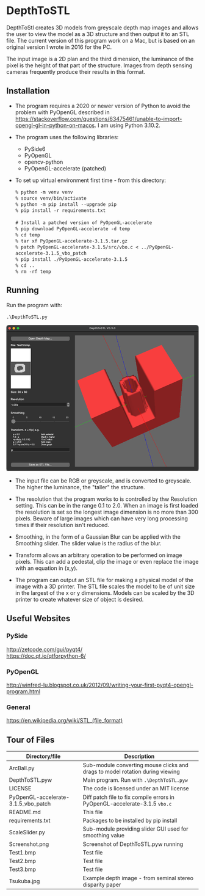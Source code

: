 DepthToSTL
==========

DepthToStl creates 3D models from greyscale depth map images and allows the user to view the model as a 3D structure and then output it to an STL file. The current version of this program work on a Mac, but is based on an original version I wrote in 2016 for the PC.

The input image is a 2D plan and the third dimension, the luminance of the pixel is the height of that part of the structure. Images from depth sensing cameras frequently produce their results in this format.


Installation
------------

* The program requires a 2020 or newer version of Python to avoid the problem with PyOpenGL described in https://stackoverflow.com/questions/63475461/unable-to-import-opengl-gl-in-python-on-macos. I am using Python 3.10.2.

* The program uses the following libraries:
    - PySide6
    - PyOpenGL
    - opencv-python
    - PyOpenGL-accelerate (patched)

* To set up virtual environment first time - from this directory:  
  ```
  % python -m venv venv
  % source venv/bin/activate
  % python -m pip install --upgrade pip
  % pip install -r requirements.txt

  # Install a patched version of PyOpenGL-accelerate
  % pip download PyOpenGL-accelerate -d temp
  % cd temp
  % tar xf PyOpenGL-accelerate-3.1.5.tar.gz
  % patch PyOpenGL-accelerate-3.1.5/src/vbo.c < ../PyOpenGL-accelerate-3.1.5_vbo_patch 
  % pip install ./PyOpenGL-accelerate-3.1.5
  % cd ..
  % rm -rf temp
  ```

Running
-------

Run the program with:

```
.\DepthToSTL.py
```

![Screenshot of DepthToSTL](Screenshot.png)

* The input file can be RGB or greyscale, and is converted to greyscale. The higher the luminance, the "taller" the structure.

* The resolution that the program works to is controlled by thw Resolution setting. This can be in the range 0.1 to 2.0. When an image is first loaded the resolution is set so the longest image dimension is no more than 300 pixels. Beware of large images which can have very long processing times if their resolution isn't reduced.

* Smoothing, in the form of a Gaussian Blur can be applied with the Smoothing slider. The slider value is the radius of the blur.

* Transform allows an arbitrary operation to be performed on image pixels. This can add a pedestal, clip the image or even replace the image with an equation in (x,y).

* The program can output an STL file for making a physical model of the image with a 3D printer. The STL file scales the model to be of unit size in the largest of the x or y dimensions. Models can be scaled by the 3D printer to create whatever size of object is desired.


Useful Websites
---------------

### PySide
http://zetcode.com/gui/pyqt4/  \
https://doc.qt.io/qtforpython-6/

### PyOpenGL
http://winfred-lu.blogspot.co.uk/2012/09/writing-your-first-pyqt4-opengl-program.html

### General
https://en.wikipedia.org/wiki/STL_(file_format)


Tour of Files
-------------

| Directory/file                         | Description |
|----------------------------------------|-------------|
|ArcBall.py                              | Sub-module converting mouse clicks and drags to model rotation during viewing |
|DepthToSTL.pyw                          | Main program. Run with `.\DepthToSTL.pyw` |
|LICENSE                                 | The code is licensed under an MIT license |
|PyOpenGL-accelerate-3.1.5_vbo_patch     | Diff patch file to fix compile errors in PyOpenGL-accelerate-3.1.5 `vbo.c` |
|README.md                               | This file |
|requirements.txt                        | Packages to be installed by pip install |
|ScaleSlider.py                          | Sub-module providing slider GUI used for smoothing value |
|Screenshot.png                          | Screenshot of DepthToSTL.pyw running |
|Test1.bmp                               | Test file |
|Test2.bmp                               | Test file |
|Test3.bmp                               | Test file |
|Tsukuba.jpg                             | Example depth image - from seminal stereo disparity paper |
